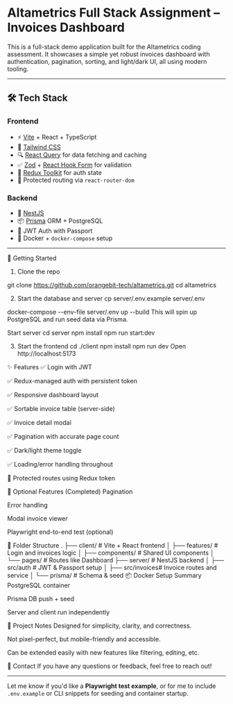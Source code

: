 # Altametrics Full Stack Assignment – Invoices Dashboard

This is a full-stack demo application built for the Altametrics coding assessment. It showcases a simple yet robust invoices dashboard with authentication, pagination, sorting, and light/dark UI, all using modern tooling.

---

## 🛠️ Tech Stack

### Frontend
- ⚡ [Vite](https://vitejs.dev/) + React + TypeScript
- 🎨 [Tailwind CSS](https://tailwindcss.com/)
- 🔍 [React Query](https://tanstack.com/query) for data fetching and caching
- ✅ [Zod](https://zod.dev/) + [React Hook Form](https://react-hook-form.com/) for validation
- 🧠 [Redux Toolkit](https://redux-toolkit.js.org/) for auth state
- 🔐 Protected routing via `react-router-dom`

### Backend
- 🚀 [NestJS](https://docs.nestjs.com/)
- 📦 [Prisma](https://www.prisma.io/) ORM + PostgreSQL
- 🔐 JWT Auth with Passport
- 🐳 Docker + `docker-compose` setup

---

🚀 Getting Started
1. Clone the repo

git clone https://github.com/orangebit-tech/altametrics.git
cd altametrics

2. Start the database and server
cp server/.env.example server/.env

docker-compose --env-file server/.env up --build
This will spin up PostgreSQL and run seed data via Prisma.

Start server
cd server
npm install
npm run start:dev

3. Start the frontend
cd ./client
npm install
npm run dev
Open http://localhost:5173

✨ Features
✅ Login with JWT

✅ Redux-managed auth with persistent token

✅ Responsive dashboard layout

✅ Sortable invoice table (server-side)

✅ Invoice detail modal

✅ Pagination with accurate page count

✅ Dark/light theme toggle

✅ Loading/error handling throughout

🔐 Protected routes using Redux token

🧪 Optional Features (Completed)
 Pagination

 Error handling

 Modal invoice viewer

 Playwright end-to-end test (optional)

📁 Folder Structure
.
├── client/         # Vite + React frontend
│   ├── features/   # Login and invoices logic
│   ├── components/ # Shared UI components
│   └── pages/      # Routes like Dashboard
├── server/         # NestJS backend
│   ├── src/auth    # JWT & Passport setup
│   ├── src/invoices# Invoice routes and service
│   └── prisma/     # Schema & seed
📦 Docker Setup Summary
PostgreSQL container

Prisma DB push + seed

Server and client run independently

📍 Project Notes
Designed for simplicity, clarity, and correctness.

Not pixel-perfect, but mobile-friendly and accessible.

Can be extended easily with new features like filtering, editing, etc.

📧 Contact
If you have any questions or feedback, feel free to reach out!

---

Let me know if you'd like a **Playwright test example**, or for me to include `.env.example` or CLI snippets for seeding and container startup.






